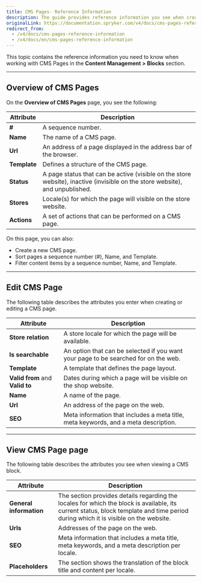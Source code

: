```yaml
---
title: CMS Pages- Reference Information
description: The guide provides reference information you see when creating, viewing and editing CMS pages in the Back Office.
originalLink: https://documentation.spryker.com/v4/docs/cms-pages-reference-information
redirect_from:
  - /v4/docs/cms-pages-reference-information
  - /v4/docs/en/cms-pages-reference-information
---
```


This topic contains the reference information you need to know when working with CMS Pages in the **Content Management > Blocks** section.
***
## Overview of CMS Pages
On the **Overview of CMS Pages** page, you see the following:

| Attribute | Description |
| --- | --- |
| **#** | A sequence number. |
| **Name** | The name of a CMS page. |
| **Url** | An address of a page displayed in the address bar of the browser. |
| **Template** | Defines a structure of the CMS page. |
| **Status** | A page status that can be active (visible on the store website), inactive (invisible on the store website), and unpublished. |
| **Stores** | Locale(s) for which the page will visible on the store website. |
| **Actions** |A set of actions that can be performed on a CMS page. |

On this page, you can also:

* Create a new CMS page.
* Sort pages a sequence number (#), Name, and Template.
* Filter content items by a sequence number, Name, and Template.

***
## Edit CMS Page
The following table describes the attributes you enter when creating or editing a CMS page.

|Attribute |  Description|
| --- | --- |
| **Store relation** |  A store locale for which the page will be available. |
| **Is searchable** | An option that can be selected if you want your page to be searched for on the web. |
| **Template** | A template that defines the page layout.  |
| **Valid from** and **Valid to** | Dates during which a page will be visible on the shop website. |
| **Name** | A name of the page. |
| **Url** | An address of the page on the web. |
| **SEO** | Meta information that includes a meta title, meta keywords, and a meta description. |

***
## View CMS Page page
The following table describes the attributes you see when viewing a CMS block.

| Attribute | Description |
| --- | --- |
| **General information** | The section provides details regarding the locales for which the block is available, its current status, block template and time period during which it is visible on the website. |
| **Urls** | Addresses of the page on the web. |
| **SEO** | Meta information that includes a meta title, meta keywords, and a meta description per locale. |
| **Placeholders** | The section shows the translation of the block title and content per locale. |
